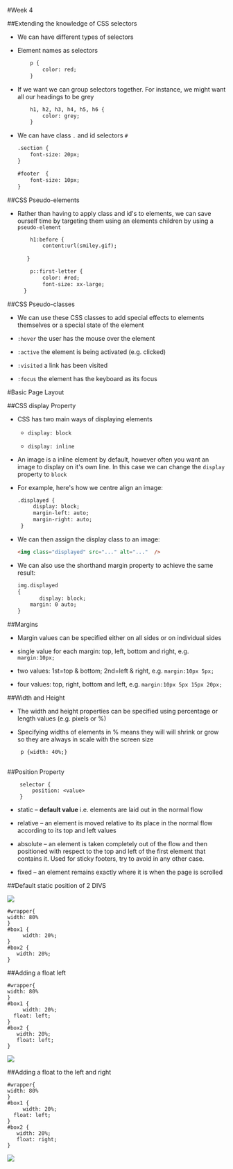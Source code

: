 #Week 4

##Extending the knowledge of CSS selectors

-  We can have different types of selectors 
-  Element names as selectors
	
	```html 
		p {   
     		color: red;
		}
	```
	
- 	If we want we can group selectors together. For instance, we might want all our headings to be grey

	```html 
		h1, h2, h3, h4, h5, h6 {
			color: grey;	
		} 
	
	```
	
- We can have class `.` and id selectors `#`

	```html 
	.section {
		font-size: 20px;
	}
	
	#footer  {
		font-size: 10px;
	}
	
	```	
	
##CSS Pseudo-elements
	
- Rather than having to apply class and id's to elements, we can save ourself time by targeting them using an elements children by using a `pseudo-element` 

	```html 
        h1:before {
          	content:url(smiley.gif);
           
       }
	
	```
	
	```html 
		p::first-letter {
    		color: #red;
    		font-size: xx-large;
      }
	
	```
	
##CSS Pseudo-classes

- We can use these CSS classes to add special effects to elements themselves or a special state of the element 


- `:hover` the user has the mouse over the element  

- `:active` the element is being activated (e.g. clicked)

- `:visited` a link has been visited

- `:focus` the element has the keyboard as its focus


#Basic Page Layout

##CSS display Property

- CSS has two main ways of displaying elements
	
	-	`display: block`

	-	`display: inline`
- An image is a inline element by default, however often you want an image to display on it's own line. In this case we can change the `display` property to `block`
- For example, here's how we centre align an image:
	
	```html 
	.displayed {
		 display: block; 
		 margin-left: auto; 
		 margin-right: auto;
	 }
	```
- We can then assign the display class to an image:

	```html
	<img class="displayed" src="..." alt="..."  />
	```
- We can also use the shorthand margin property to achieve the same result:

	```html
	img.displayed 
	{  
		   display: block;
   		margin: 0 auto;  
	}
	```
	
##Margins

- Margin values can be specified either on all sides or on individual sides

- single value for each margin: top, left, bottom and right, e.g. `margin:10px;`

- two values: 1st=top & bottom; 2nd=left & right, e.g. `margin:10px 5px;`

- four values: top, right, bottom and left, e.g. `margin:10px 5px 15px 20px;`

##Width and Height

- The width and height properties can be specified using percentage or length values (e.g. pixels or %)

- Specifying widths of elements in % means they will will shrink or grow so they are always in scale with the screen size  

	```html 
	 p {width: 40%;}
		
	```		 

##Position Property

```	
	selector {
		position: <value>
	}

```


- static – **default value**  i.e. elements are laid out in the normal flow

- relative – an element is moved relative to its place in the normal flow according to its top and left values

- absolute – an element is taken completely out of the flow and then positioned with respect to the top and left of the first element that contains it. Used for sticky footers, try to avoid in any other case. 

- fixed – an element remains exactly where it is when the page is scrolled





##Default static position of 2 DIVS

![](assets/static_divs.png)



```
#wrapper{
width: 80%
}
#box1 {
     width: 20%;
}
#box2 {   
   width: 20%;   
}
```

##Adding a float left 

````
#wrapper{
width: 80%
}
#box1 {
     width: 20%;
  float: left;
}
#box2 {   
   width: 20%; 
   float: left;   
}
````

![](assets/floated_lef_divs.png)

##Adding a float to the left and right

```
#wrapper{
width: 80%
}
#box1 {
     width: 20%;
  float: left;
}
#box2 {   
   width: 20%; 
   float: right;   
}
```
![](assets/floated_left_right_divs.png)
	